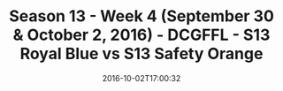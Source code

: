 ---
title: Season 13 - Week 4 (September 30 & October 2, 2016) - DCGFFL - S13 Royal Blue
  vs S13 Safety Orange
teams-score:
- team: _teams/s13-royal-blue.md
  score:
- team: _teams/s13-safety-orange.md
  score: 6
mvp: D. Alexander (Royal); M. Rothschild (S. Orange)
game-ball: The Professor (Royal); P. McIntyre (S. Orange)
sportsperson: ''
season: 13
week: 4
date: '2016-10-02T17:00:32'
pageid: season-13-week-4-september-30-october-2-2016-4827-vs-4828
---